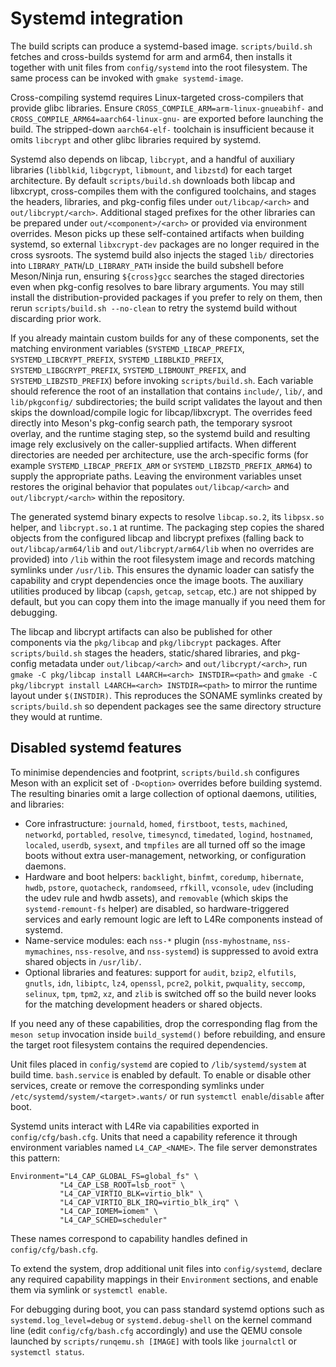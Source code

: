 # Systemd integration

The build scripts can produce a systemd-based image. `scripts/build.sh` fetches and cross-builds systemd for arm and arm64, then installs it together with unit files from `config/systemd` into the root filesystem. The same process can be invoked with `gmake systemd-image`.

Cross-compiling systemd requires Linux-targeted cross-compilers that provide
glibc libraries. Ensure `CROSS_COMPILE_ARM=arm-linux-gnueabihf-` and
`CROSS_COMPILE_ARM64=aarch64-linux-gnu-` are exported before launching the
build. The stripped-down `aarch64-elf-` toolchain is insufficient because it
omits `libcrypt` and other glibc libraries required by systemd.

Systemd also depends on libcap, `libcrypt`, and a handful of auxiliary
libraries (`libblkid`, `libgcrypt`, `libmount`, and `libzstd`) for each target
architecture. By default `scripts/build.sh` downloads both libcap and
libxcrypt, cross-compiles them with the configured toolchains, and stages the
headers, libraries, and pkg-config files under `out/libcap/<arch>` and
`out/libcrypt/<arch>`. Additional staged prefixes for the other libraries can
be prepared under `out/<component>/<arch>` or provided via environment
overrides. Meson picks up these self-contained artifacts when building
systemd, so external `libxcrypt-dev` packages are no longer required in the
cross sysroots. The systemd build also injects the staged `lib/` directories
into `LIBRARY_PATH`/`LD_LIBRARY_PATH` inside the build subshell before
Meson/Ninja run, ensuring `${cross}gcc` searches the staged directories even
when pkg-config resolves to bare library arguments. You may still install the
distribution-provided packages if you prefer to rely on them, then rerun
`scripts/build.sh --no-clean` to retry the systemd build without discarding
prior work.

If you already maintain custom builds for any of these components, set the
matching environment variables (`SYSTEMD_LIBCAP_PREFIX`,
`SYSTEMD_LIBCRYPT_PREFIX`, `SYSTEMD_LIBBLKID_PREFIX`,
`SYSTEMD_LIBGCRYPT_PREFIX`, `SYSTEMD_LIBMOUNT_PREFIX`, and
`SYSTEMD_LIBZSTD_PREFIX`) before invoking `scripts/build.sh`. Each variable
should reference the root of an installation that contains `include/`, `lib/`,
and `lib/pkgconfig/` subdirectories; the build script validates the layout and
then skips the download/compile logic for libcap/libxcrypt. The overrides feed
directly into Meson's pkg-config search path, the temporary sysroot overlay,
and the runtime staging step, so the systemd build and resulting image rely
exclusively on the caller-supplied artifacts. When different directories are
needed per architecture, use the arch-specific forms (for example
`SYSTEMD_LIBCAP_PREFIX_ARM` or `SYSTEMD_LIBZSTD_PREFIX_ARM64`) to supply the
appropriate paths. Leaving the environment variables unset restores the
original behavior that populates `out/libcap/<arch>` and
`out/libcrypt/<arch>` within the repository.

The generated systemd binary expects to resolve `libcap.so.2`, its
`libpsx.so` helper, and `libcrypt.so.1` at runtime. The packaging step copies
the shared objects from the configured libcap and libcrypt prefixes (falling
back to `out/libcap/arm64/lib` and `out/libcrypt/arm64/lib` when no overrides
are provided) into `/lib` within the root filesystem image and records matching
symlinks under `/usr/lib`. This ensures the dynamic loader can satisfy the
capability and crypt dependencies once the image boots. The
auxiliary utilities produced by libcap (`capsh`, `getcap`, `setcap`, etc.) are
not shipped by default, but you can copy them into the image manually if you
need them for debugging.

The libcap and libcrypt artifacts can also be published for other components
via the `pkg/libcap` and `pkg/libcrypt` packages. After `scripts/build.sh`
stages the headers, static/shared libraries, and pkg-config metadata under
`out/libcap/<arch>` and `out/libcrypt/<arch>`, run `gmake -C pkg/libcap install
L4ARCH=<arch> INSTDIR=<path>` and `gmake -C pkg/libcrypt install
L4ARCH=<arch> INSTDIR=<path>` to mirror the runtime layout under `$(INSTDIR)`.
This reproduces the SONAME symlinks created by `scripts/build.sh` so dependent
packages see the same directory structure they would at runtime.

## Disabled systemd features

To minimise dependencies and footprint, `scripts/build.sh` configures Meson
with an explicit set of `-D<option>` overrides before building systemd. The
resulting binaries omit a large collection of optional daemons, utilities, and
libraries:

* Core infrastructure: `journald`, `homed`, `firstboot`, `tests`, `machined`,
  `networkd`, `portabled`, `resolve`, `timesyncd`, `timedated`, `logind`,
  `hostnamed`, `localed`, `userdb`, `sysext`, and `tmpfiles` are all turned off
  so the image boots without extra user-management, networking, or
  configuration daemons.
* Hardware and boot helpers: `backlight`, `binfmt`, `coredump`, `hibernate`,
  `hwdb`, `pstore`, `quotacheck`, `randomseed`, `rfkill`, `vconsole`, `udev`
  (including the udev rule and hwdb assets), and `removable` (which skips the
  `systemd-remount-fs` helper) are disabled, so hardware-triggered services and
  early remount logic are left to L4Re components instead of systemd.
* Name-service modules: each `nss-*` plugin (`nss-myhostname`,
  `nss-mymachines`, `nss-resolve`, and `nss-systemd`) is suppressed to avoid
  extra shared objects in `/usr/lib/`.
* Optional libraries and features: support for `audit`, `bzip2`, `elfutils`,
  `gnutls`, `idn`, `libiptc`, `lz4`, `openssl`, `pcre2`, `polkit`,
  `pwquality`, `seccomp`, `selinux`, `tpm`, `tpm2`, `xz`, and `zlib` is
  switched off so the build never looks for the matching development headers or
  shared objects.

If you need any of these capabilities, drop the corresponding flag from the
`meson setup` invocation inside `build_systemd()` before rebuilding, and ensure
the target root filesystem contains the required dependencies.

Unit files placed in `config/systemd` are copied to `/lib/systemd/system` at build time. `bash.service` is enabled by default. To enable or disable other services, create or remove the corresponding symlinks under `/etc/systemd/system/<target>.wants/` or run `systemctl enable`/`disable` after boot.

Systemd units interact with L4Re via capabilities exported in `config/cfg/bash.cfg`. Units that need a capability reference it through environment variables named `L4_CAP_<NAME>`. The file server demonstrates this pattern:

```
Environment="L4_CAP_GLOBAL_FS=global_fs" \
           "L4_CAP_LSB_ROOT=lsb_root" \
           "L4_CAP_VIRTIO_BLK=virtio_blk" \
           "L4_CAP_VIRTIO_BLK_IRQ=virtio_blk_irq" \
           "L4_CAP_IOMEM=iomem" \
           "L4_CAP_SCHED=scheduler"
```

These names correspond to capability handles defined in `config/cfg/bash.cfg`.

To extend the system, drop additional unit files into `config/systemd`, declare any required capability mappings in their `Environment` sections, and enable them via symlink or `systemctl enable`.

For debugging during boot, you can pass standard systemd options such as `systemd.log_level=debug` or `systemd.debug-shell` on the kernel command line (edit `config/cfg/bash.cfg` accordingly) and use the QEMU console launched by `scripts/runqemu.sh [IMAGE]` with tools like `journalctl` or `systemctl status`.
